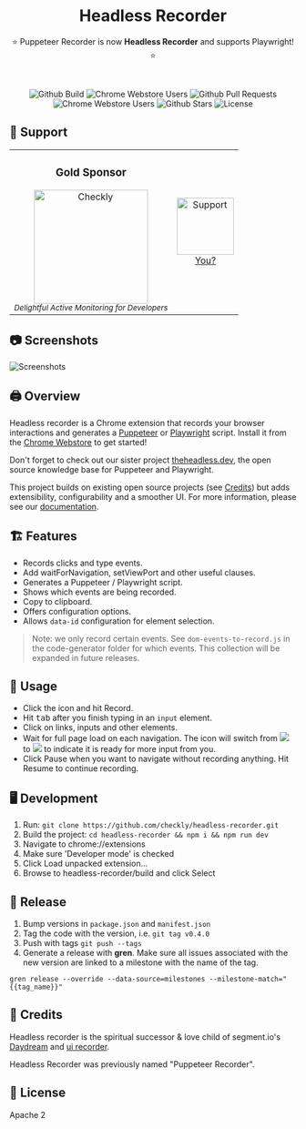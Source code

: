 <p align="center">
   <br/>
   <!-- headless-recorder Logo
     <img src="https://lh3.googleusercontent.com/zuxp6zCZpdSLqMHyr79oL39-phEVSVOYq2mtyBTkyJBc7A8PsWMTkWfofACaPIP-Vm59hutWx2YSFvfDPir9pCozg8g=w128-h128-e365-rj-sc0x00ffffff" /> -->
   <br/>
   <h1 align="center">Headless Recorder</h1>
   <p align="center">     
     ⭐️ Puppeteer Recorder is now <b>Headless Recorder</b> and supports Playwright! ⭐️   
   </p>
   <br/>
   <p align="center" style="align: center;">
      <img src="https://github.com/checkly/headless-recorder/workflows/Lint%20&%20Build%20&%20Test/badge.svg?branch=master" alt="Github Build"/>
      <img src="https://img.shields.io/chrome-web-store/users/djeegiggegleadkkbgopoonhjimgehda?label=Chrome%20Webstore%20-%20Users" alt="Chrome Webstore Users" />
      <img src="https://img.shields.io/github/issues-pr/checkly/headless-recorder?label=PRs" alt="Github Pull Requests" />
      <img src="https://img.shields.io/chrome-web-store/v/djeegiggegleadkkbgopoonhjimgehda?label=Chrome%20Webstore" alt="Chrome Webstore Users" />
      <img src="https://img.shields.io/github/stars/checkly/headless-recorder?label=Stars" alt="Github Stars" />
      <img src="https://img.shields.io/github/license/checkly/headless-recorder?label=License" alt="License" />
   </p>
</p>


<!-- <h2 align="center">Support</h2> -->

## 🙌 Support

<!--sponsors start-->
<table>
  <tbody>
    <tr>
      <td align="center" valign="middle">
        <h3>Gold Sponsor</h3>
        <a href="https://checklyhq.com?utm_source=github&utm_medium=sponsor-logo-github&utm_campaign=headless-recorder" target="_blank">
          <img width="200px" src="chrome-store/checkly-logo.png?raw=true" alt="Checkly" />
        </a><br />
        <i><sub>Delightful Active Monitoring for Developers</sub></i>
      </td>
      <td align="center" valign="middle">
        <a href="mailto:tim@checklyhq.com" target="_blank">
          <img width="100px" src="https://imgur.com/X1gKuY0.png" alt="Support" />
        <br />
        <div>You?</div></a>
      </td>
      <!-- <td align="center" valign="middle">
        <a href="#" target="_blank"></a>
      </td> -->
    </tr><tr></tr>
  </tbody>
</table>
<!--sponsors end-->

## 📷 Screenshots

![Screenshots](src/images/recorder.png)

## 🖨️ Overview

Headless recorder is a Chrome extension that records your browser interactions and generates a
[Puppeteer](http://pptr.dev/) or [Playwright](https://playwright.dev/) script. Install it from the [Chrome Webstore](https://chrome.google.com/webstore/detail/puppeteer-recorder/djeegiggegleadkkbgopoonhjimgehda) to get started!

Don't forget to check out our sister project [theheadless.dev](https://theheadless.dev/), the open source knowledge base for Puppeteer and Playwright.

This project builds on existing open source projects (see [Credits](#-credits)) but adds extensibility, configurability and a smoother UI. For more information, please see our [documentation](https://www.checklyhq.com/docs/headless-recorder/).

## 🏗️ Features

- Records clicks and type events.
- Add waitForNavigation, setViewPort and other useful clauses.
- Generates a Puppeteer / Playwright script.
- Shows which events are being recorded.
- Copy to clipboard.
- Offers configuration options.
- Allows `data-id` configuration for element selection.

> Note: we only record certain events. See `dom-events-to-record.js` in the code-generator folder for which events. This collection will be expanded in future releases.

## 🔧 Usage

- Click the icon and hit Record.
- Hit <kbd>tab</kbd> after you finish typing in an `input` element.
- Click on links, inputs and other elements.
- Wait for full page load on each navigation. The icon will switch from ![](src/images/icon_rec.png) to ![](src/images/icon_wait.png) to indicate it is ready for more input from you.
- Click Pause when you want to navigate without recording anything. Hit Resume to continue recording.

## 🖥️ Development

1. Run: `git clone https://github.com/checkly/headless-recorder.git`
2. Build the project: `cd headless-recorder && npm i && npm run dev`
2. Navigate to chrome://extensions
3. Make sure 'Developer mode' is checked
4. Click Load unpacked extension...
5. Browse to headless-recorder/build and click Select

## 🚀 Release

1. Bump versions in `package.json` and `manifest.json`
2. Tag the code with the version, i.e. `git tag v0.4.0`
3. Push with tags `git push --tags`
4. Generate a release with **gren**. Make sure all issues associated with the new version are linked to a milestone
with the name of the tag.

```
gren release --override --data-source=milestones --milestone-match="{{tag_name}}"
```

## 🙏 Credits 

Headless recorder is the spiritual successor & love child of segment.io's [Daydream](https://github.com/segmentio/daydream) and [ui recorder](https://github.com/yguan/ui-recorder). 

Headless Recorder was previously named "Puppeteer Recorder".

## 📄 License

Apache 2
